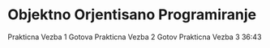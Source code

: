 # Objektno Orjentisano Programiranje
Prakticna Vezba 1 Gotova
Prakticna Vezba 2 Gotov
Prakticna Vezba 3 36:43
